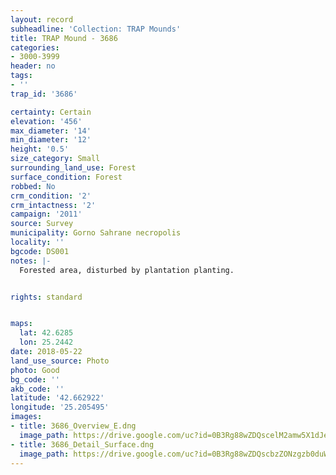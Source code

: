```yaml
---
layout: record
subheadline: 'Collection: TRAP Mounds'
title: TRAP Mound - 3686
categories:
- 3000-3999
header: no
tags:
- ''
trap_id: '3686'

certainty: Certain
elevation: '456'
max_diameter: '14'
min_diameter: '12'
height: '0.5'
size_category: Small
surrounding_land_use: Forest
surface_condition: Forest
robbed: No
crm_condition: '2'
crm_intactness: '2'
campaign: '2011'
source: Survey
municipality: Gorno Sahrane necropolis
locality: ''
bgcode: DS001
notes: |-
  Forested area, disturbed by plantation planting.


rights: standard


maps:
  lat: 42.6285
  lon: 25.2442
date: 2018-05-22
land_use_source: Photo
photo: Good
bg_code: ''
akb_code: ''
latitude: '42.662922'
longitude: '25.205495'
images:
- title: 3686_Overview_E.dng
  image_path: https://drive.google.com/uc?id=0B3Rg88wZDQscelM2amw5X1dJeEE
- title: 3686_Detail_Surface.dng
  image_path: https://drive.google.com/uc?id=0B3Rg88wZDQscbzZONzgzb0duWTQ
---
```

